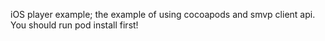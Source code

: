 iOS player example;
the example of using cocoapods and smvp client api.
You should run pod install first!